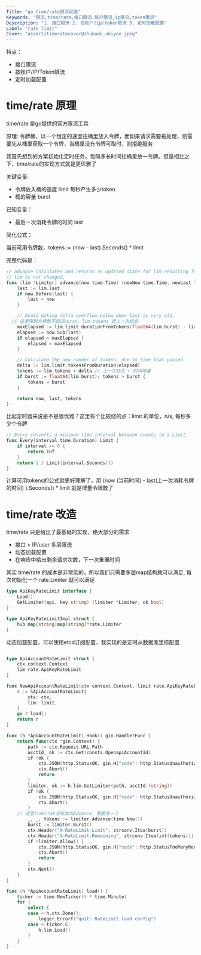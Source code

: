 ```yaml
---
Title: "go time/rate限流实践"
Keywords: "限流,time/rate,接口限流,账户限流,ip限流,token限流"
Description: "1. 接口限流 2. 按账户/ip/token限流 3. 定时加载配置"
Label: "rate limit"
Cover: "assert/timeratecover@shukado_ukiyoe.jpeg"
---
```


特点：

- 接口限流
- 按账户/IP/Token限流
- 定时加载配置

# time/rate 原理

time/rate 是go提供的官方限流工具

原理: 令牌桶，以一个恒定的速度往桶里放入令牌，而如果请求需要被处理，则需要先从桶里获取一个令牌，当桶里没有令牌可取时，则拒绝服务

我首先想到的方案初始化定时任务，每隔多长时间往桶里放一令牌。但是相比之下，time/rate的实现方式就是更优雅了

关键变量:

- 令牌放入桶的速度 limit 每秒产生多少token
- 桶的容量 burst 

已知变量：

- 最后一次消耗令牌的时间 last

简化公式：

当前可用令牌数，tokens := (now - last).Seconds() * limit 

完整代码是：

```go
// advance calculates and returns an updated state for lim resulting from the passage of time.
// lim is not changed.
func (lim *Limiter) advance(now time.Time) (newNow time.Time, newLast time.Time, newTokens float64) {
	last := lim.last
	if now.Before(last) {
		last = now
	}

	// Avoid making delta overflow below when last is very old.
  // 这里限制令牌数不超过burst，lim.tokens 是上一次结余
	maxElapsed := lim.limit.durationFromTokens(float64(lim.burst) - lim.tokens)
	elapsed := now.Sub(last)
	if elapsed > maxElapsed {
		elapsed = maxElapsed
	}

	// Calculate the new number of tokens, due to time that passed.
	delta := lim.limit.tokensFromDuration(elapsed)
	tokens := lim.tokens + delta // 上一次结余 + 时间增量
	if burst := float64(lim.burst); tokens > burst {
		tokens = burst
	}

	return now, last, tokens
}
```

比起定时器来说是不是很优雅？这里有个比较绕的点：limit 的单位，n/s, 每秒多少个令牌

```go
// Every converts a minimum time interval between events to a Limit.
func Every(interval time.Duration) Limit {
	if interval <= 0 {
		return Inf
	}
	return 1 / Limit(interval.Seconds())
}
```

计算可用tokens的公式就更好理解了，用 (now (当前时间) - last(上一次消耗令牌的时间) ).Seconds() * limit 就是增量令牌数了

# time/rate 改造

time/rate 只是给出了最基础的实现，绝大部分的需求

- 接口 > IP/user 多层限流
- 动态加载配置
- 在响应中给出剩余请求次数，下一次重置时间

其实 time/rate 的成本是非常低的，所以我们只需要多层map结构就可以满足, 每次初始化一个 rate.Limiter 就可以满足

```go
type ApiKeyRateLimit interface {
	Load()
	GetLimiter(api, key string) (limiter *Limiter, ok bool)
}

type ApiKeyRateLimitImpl struct {
	hub map[string]map[string]*rate.Limiter
}
```

动态加载配置，可以使用etcd订阅配置，我实现的是定时从数据库里捞配置

```go

type ApiAccountRateLimit struct {
	ctx context.Context
	lim rate.ApiKeyRateLimit
}

func NewApiAccountRateLimit(ctx context.Context, limit rate.ApiKeyRateLimit) *ApiAccountRateLimit {
	r := &ApiAccountRateLimit{
		ctx: ctx,
		lim: limit,
	}
	go r.load()
	return r
}

func (h *ApiAccountRateLimit) Hook() gin.HandlerFunc {
	return func(ctx *gin.Context) {
		path := ctx.Request.URL.Path
		acctId, ok := ctx.Get(consts.OpenapiAccountId)
		if !ok {
			ctx.JSON(http.StatusOK, gin.H{"code": http.StatusUnauthorized, "message": http.StatusText(http.StatusUnauthorized)})
			ctx.Abort()
			return
		}
		limiter, ok := h.lim.GetLimiter(path, acctId.(string))
		if !ok {
			ctx.JSON(http.StatusOK, gin.H{"code": http.StatusUnauthorized, "message": http.StatusText(http.StatusUnauthorized)})
			ctx.Abort()
		}
    // 这里time/rat没有放出Advance，需要改一下
		_, _, tokens := limiter.Advance(time.Now())
		burst := limiter.Burst()
		ctx.Header("X-RateLimit-Limit", strconv.Itoa(burst))
		ctx.Header("X-RateLimit-Remaining", strconv.Itoa(int(tokens)))
		if !limiter.Allow() {
			ctx.JSON(http.StatusOK, gin.H{"code": http.StatusTooManyRequests, "message": http.StatusText(http.StatusTooManyRequests)})
			ctx.Abort()
			return
		}
		ctx.Next()
	}
}

func (h *ApiAccountRateLimit) load() {
	ticker := time.NewTicker(5 * time.Minute)
	for {
		select {
		case <-h.ctx.Done():
			logger.Errorf("quit: RateLimit load config")
		case <-ticker.C:
			h.lim.Load()
		}
	}
}
```

